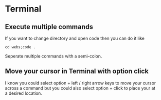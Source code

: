 # Terminal

## Execute multiple commands
If you want to change directory and open code then you can do it like
```
cd webs;code .
```
Seperate multiple commands with a semi-colon.

## Move your cursor in Terminal with option click
I know you could select option + left / right arrow keys to move your cursor across a command but you could also select option + click to place your at a desired location.